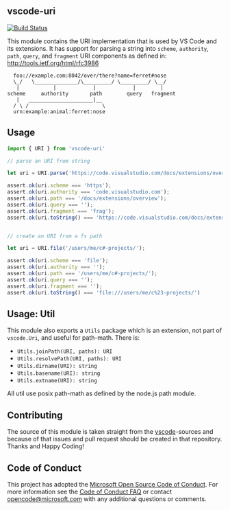 ## vscode-uri

[![Build Status](https://travis-ci.org/Microsoft/vscode-uri.svg?branch=master)](https://travis-ci.org/Microsoft/vscode-uri)

This module contains the URI implementation that is used by VS Code and its
extensions. It has support for parsing a string into `scheme`, `authority`,
`path`, `query`, and `fragment` URI components as defined in:
http://tools.ietf.org/html/rfc3986

```
  foo://example.com:8042/over/there?name=ferret#nose
  \_/   \______________/\_________/ \_________/ \__/
   |           |            |            |        |
scheme     authority       path        query   fragment
   |   _____________________|__
  / \ /                        \
  urn:example:animal:ferret:nose
```

## Usage

```js
import { URI } from 'vscode-uri'

// parse an URI from string

let uri = URI.parse('https://code.visualstudio.com/docs/extensions/overview#frag')

assert.ok(uri.scheme === 'https');
assert.ok(uri.authority === 'code.visualstudio.com');
assert.ok(uri.path === '/docs/extensions/overview');
assert.ok(uri.query === '');
assert.ok(uri.fragment === 'frag');
assert.ok(uri.toString() === 'https://code.visualstudio.com/docs/extensions/overview#frag')


// create an URI from a fs path

let uri = URI.file('/users/me/c#-projects/');

assert.ok(uri.scheme === 'file');
assert.ok(uri.authority === '');
assert.ok(uri.path === '/users/me/c#-projects/');
assert.ok(uri.query === '');
assert.ok(uri.fragment === '');
assert.ok(uri.toString() === 'file:///users/me/c%23-projects/')
```

## Usage: Util

This module also exports a `Utils` package which is an extension, not part of
`vscode.Uri`, and useful for path-math. There is:

-   `Utils.joinPath(URI, paths): URI`
-   `Utils.resolvePath(URI, paths): URI`
-   `Utils.dirname(URI): string`
-   `Utils.basename(URI): string`
-   `Utils.extname(URI): string`

All util use posix path-math as defined by the node.js path module.

## Contributing

The source of this module is taken straight from the
[vscode](https://github.com/microsoft/vscode)-sources and because of that issues
and pull request should be created in that repository. Thanks and Happy Coding!

## Code of Conduct

This project has adopted the
[Microsoft Open Source Code of Conduct](https://opensource.microsoft.com/codeofconduct/).
For more information see the
[Code of Conduct FAQ](https://opensource.microsoft.com/codeofconduct/faq/) or
contact [opencode@microsoft.com](mailto:opencode@microsoft.com) with any
additional questions or comments.
